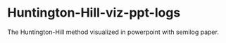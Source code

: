 # Huntington-Hill-viz-ppt-logs
The Huntington-Hill method visualized in powerpoint with semilog paper.
